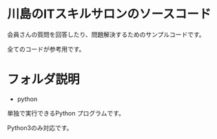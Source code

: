 # 川島のITスキルサロンのソースコード


会員さんの質問を回答したり、問題解決するためのサンプルコードです。

全てのコードが参考用です。


# フォルダ説明

* python

単独で実行できるPython プログラムです。

Python3のみ対応です。



